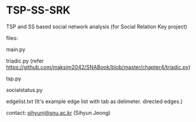 # TSP-SS-SRK
TSP and SS based social network analysis (for Social Relation Key project)

files:

main.py

triadic.py (refer https://github.com/maksim2042/SNABook/blob/master/chapter4/triadic.py)

tsp.py

socialstatus.py

edgelist.txt (It's example edge list with tab as delimeter. directed edges.)




contact: sihyunj@snu.ac.kr (Sihyun Jeong)
